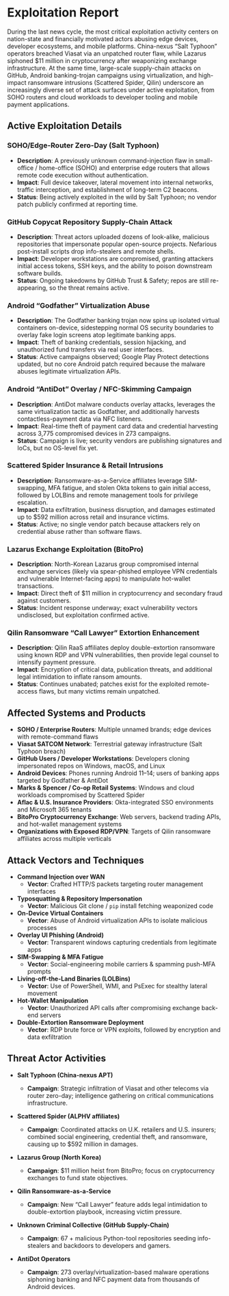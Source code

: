 # Exploitation Report

During the last news cycle, the most critical exploitation activity centers on nation-state and financially motivated actors abusing edge devices, developer ecosystems, and mobile platforms. China-nexus “Salt Typhoon” operators breached Viasat via an unpatched router flaw, while Lazarus siphoned $11 million in cryptocurrency after weaponizing exchange infrastructure. At the same time, large-scale supply-chain attacks on GitHub, Android banking-trojan campaigns using virtualization, and high-impact ransomware intrusions (Scattered Spider, Qilin) underscore an increasingly diverse set of attack surfaces under active exploitation, from SOHO routers and cloud workloads to developer tooling and mobile payment applications.

## Active Exploitation Details

### SOHO/Edge-Router Zero-Day (Salt Typhoon)
- **Description**: A previously unknown command-injection flaw in small-office / home-office (SOHO) and enterprise edge routers that allows remote code execution without authentication.  
- **Impact**: Full device takeover, lateral movement into internal networks, traffic interception, and establishment of long-term C2 beacons.  
- **Status**: Being actively exploited in the wild by Salt Typhoon; no vendor patch publicly confirmed at reporting time.  

### GitHub Copycat Repository Supply-Chain Attack
- **Description**: Threat actors uploaded dozens of look-alike, malicious repositories that impersonate popular open-source projects. Nefarious post-install scripts drop info-stealers and remote shells.  
- **Impact**: Developer workstations are compromised, granting attackers initial access tokens, SSH keys, and the ability to poison downstream software builds.  
- **Status**: Ongoing takedowns by GitHub Trust & Safety; repos are still re-appearing, so the threat remains active.  

### Android “Godfather” Virtualization Abuse
- **Description**: The Godfather banking trojan now spins up isolated virtual containers on-device, sidestepping normal OS security boundaries to overlay fake login screens atop legitimate banking apps.  
- **Impact**: Theft of banking credentials, session hijacking, and unauthorized fund transfers via real user interfaces.  
- **Status**: Active campaigns observed; Google Play Protect detections updated, but no core Android patch required because the malware abuses legitimate virtualization APIs.  

### Android “AntiDot” Overlay / NFC-Skimming Campaign
- **Description**: AntiDot malware conducts overlay attacks, leverages the same virtualization tactic as Godfather, and additionally harvests contactless-payment data via NFC listeners.  
- **Impact**: Real-time theft of payment card data and credential harvesting across 3,775 compromised devices in 273 campaigns.  
- **Status**: Campaign is live; security vendors are publishing signatures and IoCs, but no OS-level fix yet.  

### Scattered Spider Insurance & Retail Intrusions
- **Description**: Ransomware-as-a-Service affiliates leverage SIM-swapping, MFA fatigue, and stolen Okta tokens to gain initial access, followed by LOLBins and remote management tools for privilege escalation.  
- **Impact**: Data exfiltration, business disruption, and damages estimated up to $592 million across retail and insurance victims.  
- **Status**: Active; no single vendor patch because attackers rely on credential abuse rather than software flaws.  

### Lazarus Exchange Exploitation (BitoPro)
- **Description**: North-Korean Lazarus group compromised internal exchange services (likely via spear-phished employee VPN credentials and vulnerable Internet-facing apps) to manipulate hot-wallet transactions.  
- **Impact**: Direct theft of $11 million in cryptocurrency and secondary fraud against customers.  
- **Status**: Incident response underway; exact vulnerability vectors undisclosed, but exploitation confirmed active.  

### Qilin Ransomware “Call Lawyer” Extortion Enhancement
- **Description**: Qilin RaaS affiliates deploy double-extortion ransomware using known RDP and VPN vulnerabilities, then provide legal counsel to intensify payment pressure.  
- **Impact**: Encryption of critical data, publication threats, and additional legal intimidation to inflate ransom amounts.  
- **Status**: Continues unabated; patches exist for the exploited remote-access flaws, but many victims remain unpatched.  

## Affected Systems and Products

- **SOHO / Enterprise Routers**: Multiple unnamed brands; edge devices with remote-command flaws  
- **Viasat SATCOM Network**: Terrestrial gateway infrastructure (Salt Typhoon breach)  
- **GitHub Users / Developer Workstations**: Developers cloning impersonated repos on Windows, macOS, and Linux  
- **Android Devices**: Phones running Android 11–14; users of banking apps targeted by Godfather & AntiDot  
- **Marks & Spencer / Co-op Retail Systems**: Windows and cloud workloads compromised by Scattered Spider  
- **Aflac & U.S. Insurance Providers**: Okta-integrated SSO environments and Microsoft 365 tenants  
- **BitoPro Cryptocurrency Exchange**: Web servers, backend trading APIs, and hot-wallet management systems  
- **Organizations with Exposed RDP/VPN**: Targets of Qilin ransomware affiliates across multiple verticals  

## Attack Vectors and Techniques

- **Command Injection over WAN**  
  - **Vector**: Crafted HTTP/S packets targeting router management interfaces  
- **Typosquatting & Repository Impersonation**  
  - **Vector**: Malicious Git clone / `pip` install fetching weaponized code  
- **On-Device Virtual Containers**  
  - **Vector**: Abuse of Android virtualization APIs to isolate malicious processes  
- **Overlay UI Phishing (Android)**  
  - **Vector**: Transparent windows capturing credentials from legitimate apps  
- **SIM-Swapping & MFA Fatigue**  
  - **Vector**: Social-engineering mobile carriers & spamming push-MFA prompts  
- **Living-off-the-Land Binaries (LOLBins)**  
  - **Vector**: Use of PowerShell, WMI, and PsExec for stealthy lateral movement  
- **Hot-Wallet Manipulation**  
  - **Vector**: Unauthorized API calls after compromising exchange back-end servers  
- **Double-Extortion Ransomware Deployment**  
  - **Vector**: RDP brute force or VPN exploits, followed by encryption and data exfiltration  

## Threat Actor Activities

- **Salt Typhoon (China-nexus APT)**  
  - **Campaign**: Strategic infiltration of Viasat and other telecoms via router zero-day; intelligence gathering on critical communications infrastructure.  

- **Scattered Spider (ALPHV affiliates)**  
  - **Campaign**: Coordinated attacks on U.K. retailers and U.S. insurers; combined social engineering, credential theft, and ransomware, causing up to $592 million in damages.  

- **Lazarus Group (North Korea)**  
  - **Campaign**: $11 million heist from BitoPro; focus on cryptocurrency exchanges to fund state objectives.  

- **Qilin Ransomware-as-a-Service**  
  - **Campaign**: New “Call Lawyer” feature adds legal intimidation to double-extortion playbook, increasing victim pressure.  

- **Unknown Criminal Collective (GitHub Supply-Chain)**  
  - **Campaign**: 67 + malicious Python-tool repositories seeding info-stealers and backdoors to developers and gamers.  

- **AntiDot Operators**  
  - **Campaign**: 273 overlay/virtualization-based malware operations siphoning banking and NFC payment data from thousands of Android devices.  

